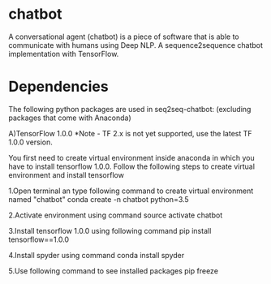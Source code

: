 # chatbot
A conversational agent (chatbot) is a piece of software that is able to communicate with humans using Deep NLP.
A sequence2sequence chatbot implementation with TensorFlow.

# Dependencies
The following python packages are used in seq2seq-chatbot: (excluding packages that come with Anaconda)

  A)TensorFlow 1.0.0 *Note - TF 2.x is not yet supported, use the latest TF 1.0.0 version.
  
  You first need to create virtual environment inside anaconda in which you have to install tensorflow 1.0.0.
  Follow the following steps to create virtual environment and install tensorflow
  
  1.Open terminal an type following command to create virtual environment named "chatbot"
    conda create -n chatbot python=3.5
    
  2.Activate environment using command
    source activate chatbot

  3.Install tensorflow 1.0.0 using following command
    pip install tensorflow==1.0.0
    
  4.Install spyder using command
    conda install spyder

  5.Use following command to see installed packages
    pip freeze
